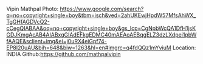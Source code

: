 Vipin Mathpal
Photo: https://www.google.com/search?q=no+copyright+single+boy&tbm=isch&ved=2ahUKEwjHpdW57MfsAhWX_TgGHfAGDVcQ2-cCegQIABAA&oq=no+copyright+single+boy&gs_lcp=CgNpbWcQA1DfH1jsKGDJKmgAcAB4AIABxgGIAdEFkgEDMC40mAEAoAEBqgELZ3dzLXdpei1pbWfAAQE&sclient=img&ei=j0uRX4eiGpf74-EP8I20uAU&bih=648&biw=1263&hl=en#imgrc=q4fdQQz1mYviuM
Location: INDIA
Github:https://github.com/mathpalvipin
